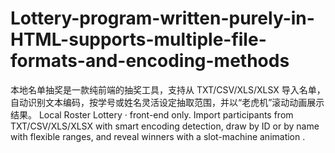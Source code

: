# Lottery-program-written-purely-in-HTML-supports-multiple-file-formats-and-encoding-methods
本地名单抽奖是一款纯前端的抽奖工具，支持从 TXT/CSV/XLS/XLSX 导入名单，自动识别文本编码，按学号或姓名灵活设定抽取范围，并以“老虎机”滚动动画展示结果。 Local Roster Lottery · front-end only. Import participants from TXT/CSV/XLS/XLSX with smart encoding detection, draw by ID or by name with flexible ranges, and reveal winners with a slot-machine animation .
